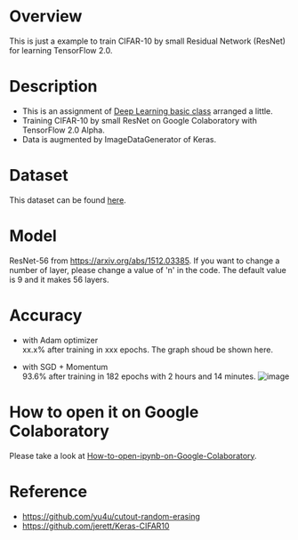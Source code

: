 # Overview
This is just a example to train CIFAR-10 by small Residual Network (ResNet) for learning TensorFlow 2.0.

# Description
* This is an assignment of [Deep Learning basic class](https://deeplearning.jp/lectures/dlb2018/) arranged a little. 
* Training CIFAR-10 by small ResNet on Google Colaboratory with TensorFlow 2.0 Alpha.
* Data is augmented by ImageDataGenerator of Keras.

# Dataset
This dataset can be found [here](https://www.cs.toronto.edu/~kriz/cifar.html).

# Model
ResNet-56 from https://arxiv.org/abs/1512.03385. If you want to change a number of layer, please change a value of 'n' in the code. The default value is 9 and it makes 56 layers.

# Accuracy
* with Adam optimizer  
xx.x% after training in xxx epochs.
The graph shoud be shown here.

* with SGD + Momentum  
93.6% after training in 182 epochs with 2 hours and 14 minutes.
![image](https://user-images.githubusercontent.com/40084422/59158776-98b58200-8afa-11e9-9835-f5ca35d138de.png)

# How to open it on Google Colaboratory
Please take a look at [How-to-open-ipynb-on-Google-Colaboratory](https://github.com/shoji9x9/How-to-open-ipynb-on-Google-Colaboratory).

# Reference
* https://github.com/yu4u/cutout-random-erasing
* https://github.com/jerett/Keras-CIFAR10
